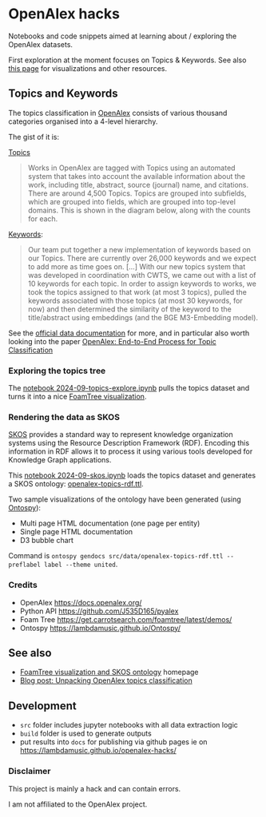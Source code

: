 # OpenAlex hacks

Notebooks and code snippets aimed at learning about / exploring the OpenAlex datasets.

First exploration at the moment focuses on Topics & Keywords. See also [this page](https://lambdamusic.github.io/openalex-hacks) for visualizations and other resources.

## Topics and Keywords

The topics classification in [OpenAlex](https://openalex.org/) consists of various thousand categories organised into a 4-level hierarchy. 

The gist of it is:

[Topics](https://help.openalex.org/hc/en-us/articles/24736129405719-Topics)

> Works in OpenAlex are tagged with Topics using an automated system that takes into account the available information about the work, including title, abstract, source (journal) name, and citations. There are around 4,500 Topics. Topics are grouped into subfields, which are grouped into fields, which are grouped into top-level domains. This is shown in the diagram below, along with the counts for each.


[Keywords](https://help.openalex.org/hc/en-us/articles/24736201130391-Keywords): 

> Our team put together a new implementation of keywords based on our Topics. There are currently over 26,000 keywords and we expect to add more as time goes on. [...] With our new topics system that was developed in coordination with CWTS, we came out with a list of 10 keywords for each topic. In order to assign keywords to works, we took the topics assigned to that work (at most 3 topics), pulled the keywords associated with those topics (at most 30 keywords, for now) and then determined the similarity of the keyword to the title/abstract using embeddings (and the BGE M3-Embedding model).

See the [official data documentation](https://help.openalex.org/hc/en-us/sections/24734432836887-Data) for more, and in particular also worth looking into the paper  [OpenAlex: End-to-End Process for Topic Classification](https://docs.google.com/document/d/1bDopkhuGieQ4F8gGNj7sEc8WSE8mvLZS/edit#heading=h.5w2tb5fcg77r)

### Exploring the topics tree

The [notebook 2024-09-topics-explore.ipynb](/src/2024-09-topics-explore.ipynb) pulls the topics dataset and turns it into a nice [FoamTree visualization](https://lambdamusic.github.io/openalex-hacks/foamtree/).

### Rendering the data as SKOS

[SKOS](https://www.w3.org/2004/02/skos/intro) provides a standard way to represent knowledge organization systems using the Resource Description Framework (RDF). Encoding this information in RDF allows it to process it using various tools developed for Knowledge Graph applications. 

This [notebook 2024-09-skos.ipynb](/src/2024-09-skos.ipynb) loads the topics dataset and generates a SKOS ontology: [openalex-topics-rdf.ttl](/src/data/openalex-topics-rdf.ttl). 

Two sample visualizations of the ontology have been generated (using [Ontospy](https://lambdamusic.github.io/Ontospy/)): 

* Multi page HTML documentation (one page per entity)
* Single page HTML documentation
* D3 bubble chart

Command is `ontospy gendocs src/data/openalex-topics-rdf.ttl --preflabel label --theme united`. 

### Credits 

* OpenAlex https://docs.openalex.org/
* Python API https://github.com/J535D165/pyalex 
* Foam Tree https://get.carrotsearch.com/foamtree/latest/demos/
* Ontospy  https://lambdamusic.github.io/Ontospy/


## See also 

* [FoamTree visualization and SKOS ontology](https://lambdamusic.github.io/openalex-hacks) homepage
* [Blog post: Unpacking OpenAlex topics classification](https://www.michelepasin.org/blog/2024/09/27/open-alex-topics/index.html)


## Development

* `src` folder includes jupyter notebooks with all data extraction logic
* `build` folder is used to generate outputs
* put results into `docs` for publishing via github pages ie on <https://lambdamusic.github.io/openalex-hacks/>


### Disclaimer

This project is mainly a hack and can contain errors. 

I am not affiliated to the OpenAlex project. 


